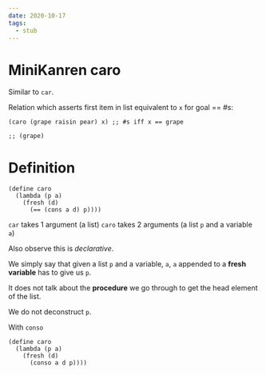```yaml
---
date: 2020-10-17
tags: 
  - stub
---
```


# MiniKanren caro

Similar to `car`.

Relation which asserts first item in list equivalent to `x` for goal == #s:

```elisp
(caro (grape raisin pear) x) ;; #s iff x == grape

;; (grape)
```

# Definition

``` elisp
(define caro
  (lambda (p a)
    (fresh (d)
      (== (cons a d) p))))
```

`car` takes 1 argument (a list)
`caro` takes 2 arguments (a list `p` and a variable `a`)

Also observe this is *declarative*.

We simply say that given a list `p` and a variable, `a`,
`a` appended to a **fresh variable** has to give us `p`.

It does not talk about the **procedure** we go through to get the head element of the list.

We do not deconstruct `p`.

With `conso`
``` elisp
(define caro
  (lambda (p a)
    (fresh (d)
      (conso a d p))))
```
